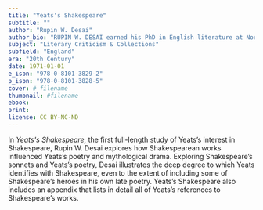 ```yaml
---
title: "Yeats's Shakespeare"
subtitle: ""
author: "Rupin W. Desai"
author_bio: "RUPIN W. DESAI earned his PhD in English literature at Northwestern University, on a Fulbright scholarship. He returned to India where he became a professor of English at Delhi University and the founding editor of the journal Hamlet Studies."
subject: "Literary Criticism & Collections"
subfield: "England"
era: "20th Century"
date: 1971-01-01
e_isbn: "978-0-8101-3829-2"
p_isbn: "978-0-8101-3828-5"
cover: # filename
thumbnail: #filename
ebook:
print:
license: CC BY-NC-ND
---
```

<DIV>In <I>Yeats&#39;s Shakespeare,</I>&#160;the&#160;first full-length study of Yeats&rsquo;s interest in Shakespeare, Rupin W. Desai explores how Shakespearean works influenced Yeats&rsquo;s poetry and mythological drama. Exploring Shakespeare&rsquo;s sonnets and Yeats&rsquo;s poetry, Desai illustrates the deep degree to which Yeats identifies with Shakespeare, even to the extent of including some of Shakespeare&rsquo;s heroes in his own late poetry. Yeats&rsquo;s Shakespeare also includes an appendix that lists in detail all of Yeats&rsquo;s references to Shakespeare&rsquo;s works.</DIV>
